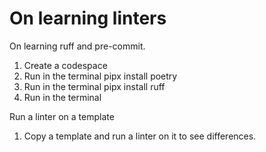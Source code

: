# On learning linters
On learning ruff and pre-commit.

1. Create a codespace
2. Run in the terminal pipx install poetry
3. Run in the terminal pipx install ruff
4. Run in the terminal 

Run a linter on a template
1. Copy a template and run a linter on it to see differences.

